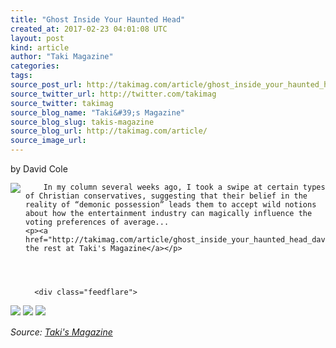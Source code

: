 ```yaml
---
title: "Ghost Inside Your Haunted Head"
created_at: 2017-02-23 04:01:08 UTC
layout: post
kind: article
author: "Taki Magazine"
categories: 
tags: 
source_post_url: http://takimag.com/article/ghost_inside_your_haunted_head_david_cole
source_twitter_url: http://twitter.com/takimag
source_twitter: takimag
source_blog_name: "Taki&#39;s Magazine"
source_blog_slug: takis-magazine
source_blog_url: http://takimag.com/article/
source_image_url: 
---
```

by David Cole<br />
	  

<img src="http://takimag.com/images/uploads/bigstock-The-gritty-Los-Angeles-river-i-103098557.jpg" style="float:left;margin-right:8px;"/>
	






	
		In my column several weeks ago, I took a swipe at certain types of Christian conservatives, suggesting that their belief in the reality of “demonic possession” leads them to accept wild notions about how the entertainment industry can magically influence the voting preferences of average...
	<p><a href="http://takimag.com/article/ghost_inside_your_haunted_head_david_cole">Read the rest at Taki's Magazine</a></p>
						
	  
	  
	  
	  <div class="feedflare">
<a href="http://feeds.feedburner.com/~ff/takimag?a=WbroRAbxZY8:AiQk-SD7NMM:yIl2AUoC8zA"><img src="http://feeds.feedburner.com/~ff/takimag?d=yIl2AUoC8zA" border="0"></img></a> <a href="http://feeds.feedburner.com/~ff/takimag?a=WbroRAbxZY8:AiQk-SD7NMM:qj6IDK7rITs"><img src="http://feeds.feedburner.com/~ff/takimag?d=qj6IDK7rITs" border="0"></img></a> <a href="http://feeds.feedburner.com/~ff/takimag?a=WbroRAbxZY8:AiQk-SD7NMM:gIN9vFwOqvQ"><img src="http://feeds.feedburner.com/~ff/takimag?i=WbroRAbxZY8:AiQk-SD7NMM:gIN9vFwOqvQ" border="0"></img></a>
</div><img src="http://feeds.feedburner.com/~r/takimag/~4/WbroRAbxZY8" height="1" width="1" alt=""/><div class="">
    <i>Source: <a href="http://takimag.com/article/">Taki&#39;s Magazine</a></i>
</div>
